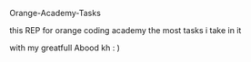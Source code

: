 
Orange-Academy-Tasks

this REP for orange coding academy  the most tasks i take in it 

with my greatfull Abood kh    : ) 
